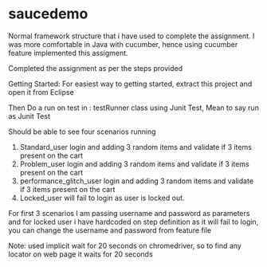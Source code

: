 # saucedemo

Normal framework structure that i have used to complete the assignment. I was more comfortable in Java with cucumber, hence using cucumber feature implemented this assigment.

Completed the assignment as per the steps provided 

Getting Started: For easiest way to getting started, extract this project and open it from Eclipse

Then Do a run on test in : testRunner class using Junit Test, Mean to say run as Junit Test

Should be able to see four scenarios running

1. Standard_user login and adding 3 random items and validate if 3 items present on the cart
2. Problem_user login and adding 3 random items and validate if 3 items present on the cart
3. performance_glitch_user login and adding 3 random items and validate if 3 items present on the cart
4. Locked_user will fail to login as user is locked out.

For first 3 scenarios I am passing username and password as parameters and for locked user i have hardcoded on step definition as it will fail to login, you can change the username and password from feature file

Note: used implicit wait for 20 seconds on chromedriver, so to find any locator on web page it waits for 20 seconds 
